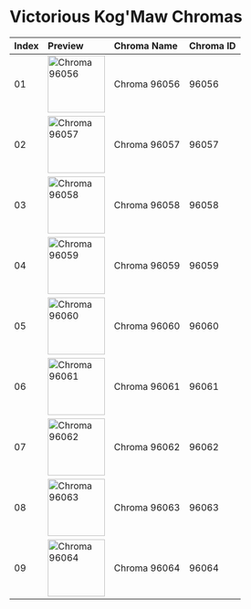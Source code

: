 # Victorious Kog'Maw Chromas

| Index | Preview | Chroma Name | Chroma ID |
|:---|:---|:---|:---|
| 01 | <img src='https://raw.communitydragon.org/latest/plugins/rcp-be-lol-game-data/global/default/v1/champion-chroma-images/96/96056.png' alt='Chroma 96056' width='100'> | Chroma 96056 | 96056 |
| 02 | <img src='https://raw.communitydragon.org/latest/plugins/rcp-be-lol-game-data/global/default/v1/champion-chroma-images/96/96057.png' alt='Chroma 96057' width='100'> | Chroma 96057 | 96057 |
| 03 | <img src='https://raw.communitydragon.org/latest/plugins/rcp-be-lol-game-data/global/default/v1/champion-chroma-images/96/96058.png' alt='Chroma 96058' width='100'> | Chroma 96058 | 96058 |
| 04 | <img src='https://raw.communitydragon.org/latest/plugins/rcp-be-lol-game-data/global/default/v1/champion-chroma-images/96/96059.png' alt='Chroma 96059' width='100'> | Chroma 96059 | 96059 |
| 05 | <img src='https://raw.communitydragon.org/latest/plugins/rcp-be-lol-game-data/global/default/v1/champion-chroma-images/96/96060.png' alt='Chroma 96060' width='100'> | Chroma 96060 | 96060 |
| 06 | <img src='https://raw.communitydragon.org/latest/plugins/rcp-be-lol-game-data/global/default/v1/champion-chroma-images/96/96061.png' alt='Chroma 96061' width='100'> | Chroma 96061 | 96061 |
| 07 | <img src='https://raw.communitydragon.org/latest/plugins/rcp-be-lol-game-data/global/default/v1/champion-chroma-images/96/96062.png' alt='Chroma 96062' width='100'> | Chroma 96062 | 96062 |
| 08 | <img src='https://raw.communitydragon.org/latest/plugins/rcp-be-lol-game-data/global/default/v1/champion-chroma-images/96/96063.png' alt='Chroma 96063' width='100'> | Chroma 96063 | 96063 |
| 09 | <img src='https://raw.communitydragon.org/latest/plugins/rcp-be-lol-game-data/global/default/v1/champion-chroma-images/96/96064.png' alt='Chroma 96064' width='100'> | Chroma 96064 | 96064 |
